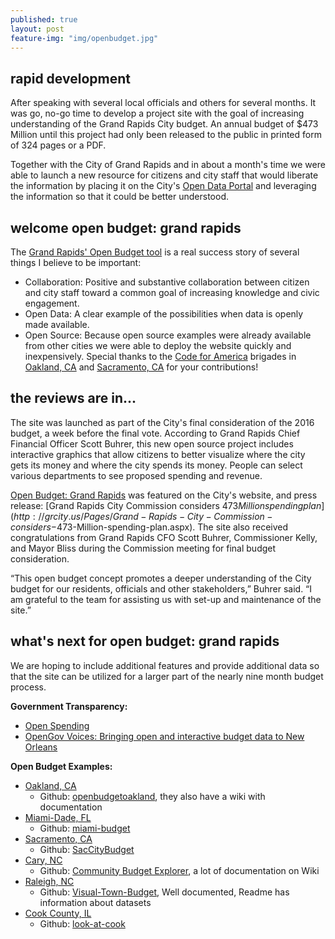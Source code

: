 ```yaml
---
published: true
layout: post
feature-img: "img/openbudget.jpg"
---
```



## rapid development
After speaking with several local officials and others for several months. It was go, no-go time to develop a project site with the goal of increasing understanding of the Grand Rapids City budget. An annual budget of $473 Million until this project had only been released to the public in printed form of 324 pages or a PDF.    

Together with the City of Grand Rapids and in about a month's time we were able to launch a new resource for citizens and city staff that would liberate the information by placing it on the City's [Open Data Portal](http://data.grcity.us/) and leveraging the information so that it could be better understood.

## welcome open budget: grand rapids
The [Grand Rapids' Open Budget tool](http://openbudgetgr.org) is a real success story of several things I believe to be important:

- Collaboration: Positive and substantive collaboration between citizen and city staff toward a common goal of increasing knowledge and civic engagement.
- Open Data: A clear example of the possibilities when data is openly made available.
- Open Source: Because open source examples were already available from other cities we were able to deploy the website quickly and inexpensively. Special thanks to the [Code for America](https://www.codeforamerica.org) brigades in [Oakland, CA](http://openbudgetoakland.org) and [Sacramento, CA](http://openbudgetsac.org) for your contributions!

## the reviews are in...
The site was launched as part of the City's final consideration of the 2016 budget, a week before the final vote. According to Grand Rapids Chief Financial Officer Scott Buhrer, this new open source project includes interactive graphics that allow citizens to better visualize where the city gets its money and where the city spends its money. People can select various departments to see proposed spending and revenue.

[Open Budget: Grand Rapids](http://openbudgetgr.org) was featured on the City's website, and press release: [Grand Rapids City Commission considers $473 Million spending plan](http://grcity.us/Pages/Grand-Rapids-City-Commission-considers-$473-Million-spending-plan.aspx). The site also received congratulations from Grand Rapids CFO Scott Buhrer, Commissioner Kelly, and Mayor Bliss during the Commission meeting for final budget consideration.

“This open budget concept promotes a deeper understanding of the City budget for our residents, officials and other stakeholders,” Buhrer said. “I am grateful to the team for assisting us with set-up and maintenance of the site.”

## what's next for open budget: grand rapids
We are hoping to include additional features and provide additional data so that the site can be utilized for a larger part of the nearly nine month budget process.

**Government Transparency:**

- [Open Spending](https://openspending.org)
- [OpenGov Voices: Bringing open and interactive budget data to New Orleans](http://sunlightfoundation.com/blog/2014/05/02/opengov-voices-bringing-open-and-interactive-budget-data-to-new-orleans/)

**Open Budget Examples:**

- [Oakland, CA](http://openbudgetoakland.org)
  - Github: [openbudgetoakland](https://github.com/openoakland/openbudgetoakland), they also have a wiki with documentation
- [Miami-Dade, FL](http://miamigraph.com/)
  - Github: [miami-budget](https://github.com/Code-for-Miami/miami-budget)
- [Sacramento, CA](http://openbudgetsac.org)
  - Github: [SacCityBudget](https://github.com/code4sac/SacCityBudget)
- [Cary, NC](http://communitybudgets.org/sites/carync/operating)
  - Github: [Community Budget Explorer](https://github.com/DemocracyApps/Community-Budget-Explorer), a lot of documentation on Wiki
- [Raleigh, NC](http://openmaps.raleighnc.gov/budgetvisualization/expenses)
  - Github: [Visual-Town-Budget](https://github.com/CORaleigh/visual-town-budget), Well documented, Readme has information about datasets
- [Cook County, IL](http://lookatcook.com)
  - Github: [look-at-cook](https://github.com/open-city/look-at-cook)
